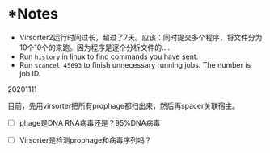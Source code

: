 # \*Notes

* Virsorter2运行时间过长，超过了7天。应该：同时提交多个程序，将文件分为10个10个的来跑。因为程序是逐个分析文件的....
* Run `history` in linux to find commands you have sent.
* Run `scancel 45693` to finish unnecessary running jobs. The number is job ID.







20201111

目前，先用virsorter把所有prophage都扫出来，然后再spacer关联宿主。



* [ ] phage是DNA RNA病毒还是？95%DNA病毒
* [ ] Virsorter是检测prophage和病毒序列吗？





